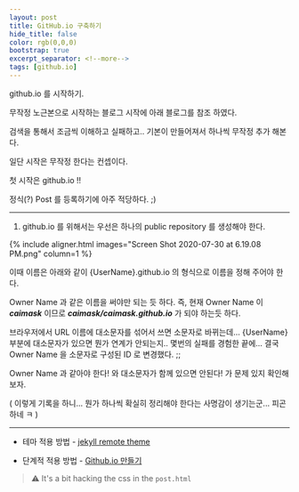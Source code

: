 ```yaml
---
layout: post
title: GitHub.io 구축하기
hide_title: false
color: rgb(0,0,0)
bootstrap: true
excerpt_separator: <!--more-->
tags: [github.io]
---
```


github.io 를 시작하기.

<!--more-->

무작정 노근본으로 시작하는 블로그 시작에 아래 블로그를 참조 하였다.

검색을 통해서 조금씩 이해하고 실패하고.. 기본이 만들어져서 하나씩 무작정 추가 해본다.

일단 시작은 무작정 한다는 컨셉이다.

첫 시작은 github.io !!

정식(?) Post 를 등록하기에 아주 적당하다. ;)

<hr/>

1. github.io 를 위해서는 우선은 하나의 public repository 를 생성해야 한다.

{% include aligner.html images="Screen Shot 2020-07-30 at 6.19.08 PM.png" column=1 %}

 이때 이름은 아래와 같이 {UserName}.github.io 의 형식으로 이름을 정해 주어야 한다.
  
 Owner Name 과 같은 이름을 써야만 되는 듯 하다. 즉, 현재 Owner Name 이 <b>*caimask*</b> 이므로 <b>*caimask/caimask.github.io*</b> 가 되야 하는듯 하다.
 
 브라우저에서 URL 이름에 대소문자를 섞어서 쓰면 소문자로 바뀌는데... {UserName} 부분에 대소문자가 있으면 뭔가 연계가 안되는지.. 몇번의 실패를 경험한 끝에... 결국 Owner Name 을 소문자로 구성된 ID 로 변경했다. ;;
 
 Owner Name 과 같아야 한다! 와 대소문자가 함께 있으면 안된다! 가 문제 있지 확인해 보자. 
 
 ( 이렇게 기록을 하니... 뭔가 하나씩 확실히 정리해야 한다는 사명감이 생기는군... 피곤하네 ㅋ )
 
 
<hr/>

* 테마 적용 방법 - [jekyll remote theme](https://dreamgonfly.github.io/blog/jekyll-remote-theme/)

* 단계적 적용 방법 - [Github.io 만들기](https://blog.naver.com/tty4032/221493608079)

> ⚠️ It's a bit hacking the css in the `post.html`

